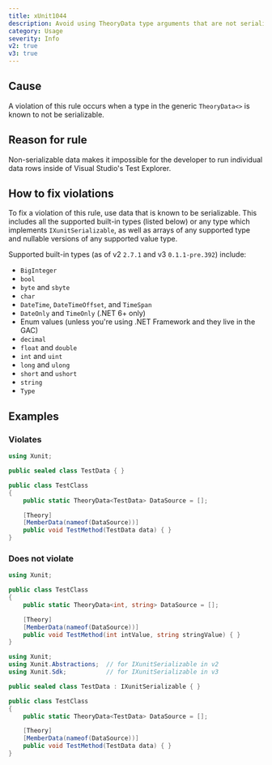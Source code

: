 ```yaml
---
title: xUnit1044
description: Avoid using TheoryData type arguments that are not serializable
category: Usage
severity: Info
v2: true
v3: true
---
```


## Cause

A violation of this rule occurs when a type in the generic `TheoryData<>` is known to not be
serializable.

## Reason for rule

Non-serializable data makes it impossible for the developer to run individual data rows inside of
Visual Studio's Test Explorer.

## How to fix violations

To fix a violation of this rule, use data that is known to be serializable. This includes all the
supported built-in types (listed below) or any type which implements `IXunitSerializable`, as well as
arrays of any supported type and nullable versions of any supported value type.

Supported built-in types (as of v2 `2.7.1` and v3 `0.1.1-pre.392`) include:

- `BigInteger`
- `bool`
- `byte` and `sbyte`
- `char`
- `DateTime`, `DateTimeOffset`, and `TimeSpan`
- `DateOnly` and `TimeOnly` (.NET 6+ only)
- Enum values (unless you're using .NET Framework and they live in the GAC)
- `decimal`
- `float` and `double`
- `int` and `uint`
- `long` and `ulong`
- `short` and `ushort`
- `string`
- `Type`

## Examples

### Violates

```csharp
using Xunit;

public sealed class TestData { }

public class TestClass
{
    public static TheoryData<TestData> DataSource = [];

    [Theory]
    [MemberData(nameof(DataSource))]
    public void TestMethod(TestData data) { }
}
```

### Does not violate

```csharp
using Xunit;

public class TestClass
{
    public static TheoryData<int, string> DataSource = [];

    [Theory]
    [MemberData(nameof(DataSource))]
    public void TestMethod(int intValue, string stringValue) { }
}
```

```csharp
using Xunit;
using Xunit.Abstractions;  // for IXunitSerializable in v2
using Xunit.Sdk;           // for IXunitSerializable in v3

public sealed class TestData : IXunitSerializable { }

public class TestClass
{
    public static TheoryData<TestData> DataSource = [];

    [Theory]
    [MemberData(nameof(DataSource))]
    public void TestMethod(TestData data) { }
}
```
